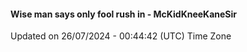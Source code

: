 #### Wise man says only fool rush in - McKidKneeKaneSir
Updated on 26/07/2024 - 00:44:42 (UTC) Time Zone
